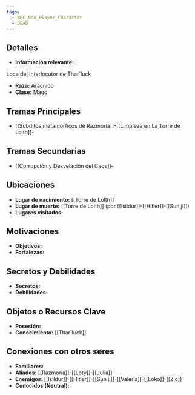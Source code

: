 ```yaml
---
tags:
  - NPC_Non_Player_Character
  - DEAD
---
```

## Detalles
- **Información relevante:** 

Loca del Interlocutor de Thar´luck

- **Raza:** Arácnido
- **Clase:** Mago

## Tramas Principales
- [[Súbditos metamórficos de Razmoria]]-[[Limpieza en La Torre de Lolth]]-

## Tramas Secundarias
- [[Corrupción y Desvelación del Caos]]-

## Ubicaciones
- **Lugar de nacimiento:** [[Torre de Lolth]]
- **Lugar de muerte:** [[Torre de Lolth]] (por [[Isildur]]-[[Hitler]]-[[Sun ji]])
- **Lugares visitados:**

## Motivaciones
- **Objetivos:**
- **Fortalezas:**

## Secretos y Debilidades 
- **Secretos:**
- **Debilidades:**

## Objetos o Recursos Clave
- **Posesión:** 
- **Conocimiento:** [[Thar´luck]]

## Conexiones con otros seres
- **Familiares:**
- **Aliados:** [[Razmoria]]-[[Loty]]-[[Julia]]
- **Enemigos:** [[Isildur]]-[[Hitler]]-[[Sun ji]]-[[Valeria]]-[[Loko]]-[[Zic]]
- **Conocidos (Neutral):** 